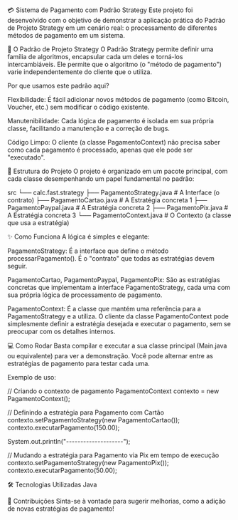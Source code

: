 💳 Sistema de Pagamento com Padrão Strategy
Este projeto foi desenvolvido com o objetivo de demonstrar a aplicação prática do Padrão de Projeto Strategy em um cenário real: o processamento de diferentes métodos de pagamento em um sistema.

📖 O Padrão de Projeto Strategy
O Padrão Strategy permite definir uma família de algoritmos, encapsular cada um deles e torná-los intercambiáveis. Ele permite que o algoritmo (o "método de pagamento") varie independentemente do cliente que o utiliza.

Por que usamos este padrão aqui?

Flexibilidade: É fácil adicionar novos métodos de pagamento (como Bitcoin, Voucher, etc.) sem modificar o código existente.

Manutenibilidade: Cada lógica de pagamento é isolada em sua própria classe, facilitando a manutenção e a correção de bugs.

Código Limpo: O cliente (a classe PagamentoContext) não precisa saber como cada pagamento é processado, apenas que ele pode ser "executado".

📁 Estrutura do Projeto
O projeto é organizado em um pacote principal, com cada classe desempenhando um papel fundamental no padrão:

src
└── calc.fast.strategy
    ├── PagamentoStrategy.java      # A Interface (o contrato)
    ├── PagamentoCartao.java        # A Estratégia concreta 1
    ├── PagamentoPaypal.java        # A Estratégia concreta 2
    ├── PagamentoPix.java           # A Estratégia concreta 3
    └── PagamentoContext.java       # O Contexto (a classe que usa a estratégia)

✨ Como Funciona
A lógica é simples e elegante:

PagamentoStrategy: É a interface que define o método processarPagamento(). É o "contrato" que todas as estratégias devem seguir.

PagamentoCartao, PagamentoPaypal, PagamentoPix: São as estratégias concretas que implementam a interface PagamentoStrategy, cada uma com sua própria lógica de processamento de pagamento.

PagamentoContext: É a classe que mantém uma referência para a PagamentoStrategy e a utiliza. O cliente da classe PagamentoContext pode simplesmente definir a estratégia desejada e executar o pagamento, sem se preocupar com os detalhes internos.

💻 Como Rodar
Basta compilar e executar a sua classe principal (Main.java ou equivalente) para ver a demonstração. Você pode alternar entre as estratégias de pagamento para testar cada uma.

Exemplo de uso:

// Criando o contexto de pagamento
PagamentoContext contexto = new PagamentoContext();

// Definindo a estratégia para Pagamento com Cartão
contexto.setPagamentoStrategy(new PagamentoCartao());
contexto.executarPagamento(150.00);

System.out.println("--------------------");

// Mudando a estratégia para Pagamento via Pix em tempo de execução
contexto.setPagamentoStrategy(new PagamentoPix());
contexto.executarPagamento(50.00);

🛠 Tecnologias Utilizadas
Java

🤝 Contribuições
Sinta-se à vontade para sugerir melhorias, como a adição de novas estratégias de pagamento!
